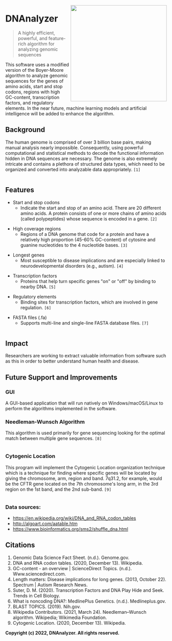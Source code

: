 <p>
  <img src="https://user-images.githubusercontent.com/96280466/186224441-46dd2029-b9dc-4b3d-aad8-bfd1e1e62f2e.png" width="300" align="right"/>
</p>
<h1 id="dnanalyzer">DNAnalyzer
</h1>
<blockquote>
  <p>A highly efficient, powerful, and feature-rich algorithm for analyzing genomic sequences
  </p>
</blockquote>
<p>This software uses a modified version of the Boyer-Moore algorithm to analyze genomic sequences for the genes of amino acids, start and stop codons, regions with high GC-content, transcription factors, and regulatory elements. In the near future, machine learning models and artificial intelligence will be added to enhance the algorithm.
</p>
<h2 id="background">Background
</h2>
<p>The human genome is comprised of over 3 billion base pairs, making manual analysis nearly impossible. Consequently, using powerful computational and statistical methods to decode the functional information hidden in DNA sequences are necessary. The genome is also extremely intricate and contains a plethora of structured data types, which need to be organized and converted into analyzable data appropriately.
  <code>[1]
  </code>
</p>
<h2 id="features">Features
</h2>
<ul>
  <li>Start and stop codons
    <ul>
      <li>Indicate the start and stop of an amino acid. There are 20 different amino acids. A protein consists of one or more chains of amino acids (called polypeptides) whose sequence is encoded in a gene.
        <code>[2]
        </code>
      </li>
    </ul>
  </li>
  <li>High coverage regions
    <ul>
      <li>Regions of a DNA genome that code for a protein and have a relatively high proportion (45-60% GC-content) of cytosine and guanine nucleotides to the 4 nucleotide bases.
        <code>[3]
        </code>
      </li>
    </ul>
  </li>
  <li>Longest genes
    <ul>
      <li>Most susceptible to disease implications and are especially linked to neurodevelopmental disorders (e.g., autism).
        <code>[4]
        </code>
      </li>
    </ul>
  </li>
  <li>Transcription factors
    <ul>
      <li>Proteins that help turn specific genes &quot;on&quot; or &quot;off&quot; by binding to nearby DNA.
        <code>[5]
        </code>
      </li>
    </ul>
  </li>
  <li>Regulatory elements
    <ul>
      <li>Binding sites for transcription factors, which are involved in gene regulation.
        <code>[6]
        </code>
      </li>
    </ul>
  </li>
  <li>FASTA files (.fa)
    <ul>
      <li>Supports multi-line and single-line FASTA database files.
        <code>[7]
        </code>
      </li>
    </ul>
  </li>
</ul>
<h2 id="impact">Impact
</h2>
<p>Researchers are working to extract valuable information from software such as this in order to better understand human health and disease.
</p>
<h2 id="future-support-and-improvements">Future Support and Improvements
</h2>
<h3 id="gui">GUI
</h3>
<p>  A GUI-based application that will run natively on Windows/macOS/Linux to perform the algorithms implemented in the software.
</p>
<h3 id="needleman-wunsch-algorithm">Needleman-Wunsch Algorithm
</h3>
<p>  This algorithm is used primarily for gene sequencing looking for the optimal match between multiple gene sequences.
  <code>[8]
  </code>
</p>
<h3 id="cytogenic-location">Cytogenic Location
</h3>
<p>  This program will implement the Cytogenic Location organization technique which is a technique for finding where specific genes will be located by giving the chromosome, arm, region and band. 7q31.2, for example, would be the CFTR gene located on the 7th chromosome&#39;s long arm, in the 3rd region on the 1st band, and the 2nd sub-band.
  <code>[9]
  </code>
</p>
<h3 id="data-sources-">Data sources:
</h3>
<ul>
  <li>
    <a href="https://en.wikipedia.org/wiki/DNA_and_RNA_codon_tables">https://en.wikipedia.org/wiki/DNA_and_RNA_codon_tables
    </a>
  </li>
  <li>
    <a href="http://algoart.com/aatable.htm">http://algoart.com/aatable.htm
    </a>
  </li>
  <li>
    <a href="https://www.bioinformatics.org/sms2/shuffle_dna.html">https://www.bioinformatics.org/sms2/shuffle_dna.html
    </a>
  </li>
</ul>
<h2 id="citations">Citations
</h2>
<ol>
  <li>Genomic Data Science Fact Sheet. (n.d.). Genome.gov. 
  </li>
  <li>DNA and RNA codon tables. (2020, December 13). Wikipedia. 
  </li>
  <li>GC-content - an overview | ScienceDirect Topics. (n.d.). Www.sciencedirect.com. 
  </li>
  <li>Length matters: Disease implications for long genes. (2013, October 22). Spectrum | Autism Research News. 
  </li>
  <li>Suter, D. M. (2020). Transcription Factors and DNA Play Hide and Seek. Trends in Cell Biology. 
  </li>
  <li>What is noncoding DNA?: MedlinePlus Genetics. (n.d.). Medlineplus.gov. 
  </li>
  <li>BLAST TOPICS. (2019). Nih.gov. 
  </li>
  <li>Wikipedia Contributors. (2021, March 24). Needleman–Wunsch algorithm. Wikipedia; Wikimedia Foundation. 
  </li>
  <li>Cytogenic Location. (2020, December 13). Wikipedia. 
  </li>
</ol>
<p><b>Copyright (c) 2022, DNAnalyzer. All rights reserved.</b>
</p>
